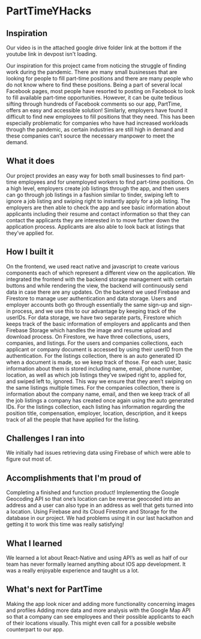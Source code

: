 # PartTimeYHacks

## Inspiration
Our video is in the attached google drive folder link at the bottom if the youtube link in devpost isn't loading.

Our inspiration for this project came from noticing the struggle of finding work during the pandemic. There are many small businesses that are looking for people to fill part-time positions and there are many people who do not know where to find these positions. Being a part of several local Facebook pages, most people have resorted to posting on Facebook to look to fill available part-time opportunities. However, it can be quite tedious sifting through hundreds of Facebook comments so our app, PartTime, offers an easy and accessible solution! Similarly, employers have found it difficult to find new employees to fill positions that they need.  This has been especially problematic for companies who have had increased workloads through the pandemic, as certain industries are still high in demand and these companies can’t source the necessary manpower to meet the demand.

## What it does
Our project provides an easy way for both small businesses to find part-time employees and for unemployed workers to find part-time positions. On a high level, employers create job listings through the app, and then users can go through job listings in a fashion similar to tinder, swiping left to ignore a job listing and swiping right to instantly apply for a job listing. The employers are then able to check the app and see basic information about applicants including their resume and contact information so that they can contact the applicants they are interested in to move further down the application process. Applicants are also able to look back at listings that they’ve applied for. 


## How I built it
On the frontend, we used react  native and javascript to create various components each of which represent a different view on the application. We integrated the frontend with the backend storage management with certain buttons and while rendering the view, the backend will continuously send data in case there are any updates.
On the backend we used Firebase and Firestore to manage user authentication and data storage. Users and employer accounts both go through essentially the same sign-up and sign-in process, and we use this to our advantage by keeping track of the userIDs. For data storage, we have two separate parts, Firestore which keeps track of the basic information of employers and applicants and then Firebase Storage which handles the image and resume upload and download process. On Firestore, we have three collections, users, companies, and listings. For the users and companies collections, each applicant or company document is accessed by using their userID from the authentication. For the listings collection, there is an auto generated ID when a document is made, so we keep track of those.  For each user, basic information about them is stored including name, email, phone number, location, as well as which job listings they’ve swiped right to, applied for, and swiped left to, ignored. This way we ensure that they aren’t swiping on the same listings multiple times. For the companies collection, there is information about the company name, email, and then we keep track of all the job listings a company has created once again using the auto generated IDs. For the listings collection, each listing has information regarding the position title, compensation, employer, location, description, and it keeps track of all the people that have applied for the listing. 

## Challenges I ran into
We initially had issues retrieving data using Firebase of which were able to figure out most of.

## Accomplishments that I'm proud of
Completing a finished and function product!
Implementing the Google Geocoding API so that one’s location can be reverse geocoded into an address and a user can also type in an address as well that gets turned into a location.
Using Firebase and its Cloud Firestore and Storage for the database in our project. We had problems using it in our last hackathon and getting it to work this time was really satisfying!

## What I learned
We learned a lot about React-Native and using API’s as well as half of our team has never formally learned anything about IOS app development. It was a really enjoyable experience and taught us a lot.

## What's next for PartTime
Making the app look nicer and adding more functionality concerning images and profiles
Adding more data and more analysis with the Google Map API so that a company can see employees and their possible applicants to each of their locations visually. This might even call for a possible website counterpart to our app.
